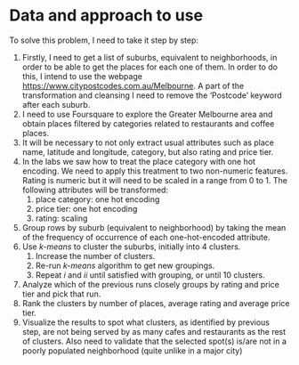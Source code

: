 # Data and approach to use

To solve this problem, I need to take it step by step:
1.	Firstly, I need to get a list of suburbs, equivalent to neighborhoods, in order to be able to get the places for each one of them. In order to do this, I intend to use the webpage https://www.citypostcodes.com.au/Melbourne. A part of the transformation and cleansing I need to remove the ‘Postcode’ keyword after each suburb.
2.	I need to use Foursquare to explore the Greater Melbourne area and obtain places filtered by categories related to restaurants and coffee places.
3.	It will be necessary to not only extract usual attributes such as place name, latitude and longitude, category, but also rating and price tier. 
4.	In the labs we saw how to treat the place category with one hot encoding. We need to apply this treatment to two non-numeric features. Rating is numeric but it will need to be scaled in a range from 0 to 1. The following attributes will be transformed:
    1. place category: one hot encoding
    2. price tier: one hot encoding
    3. rating: scaling
5.	Group rows by suburb (equivalent to neighborhood) by taking the mean of the frequency of occurrence of each one-hot-encoded attribute.
6.	Use *k-means* to cluster the suburbs, initially into 4 clusters.
    1.	Increase the number of clusters.
    2.	Re-run *k-means* algorithm to get new groupings.
    3.	Repeat *i* and *ii* until satisfied with grouping, or until 10 clusters.
7.	Analyze which of the previous runs closely groups by rating and price tier and pick that run.
8.	Rank the clusters by number of places, average rating and average price tier.
9.	Visualize the results to spot what clusters, as identified by previous step, are not being served by as many cafes and restaurants as the rest of clusters. Also need to validate that the selected spot(s) is/are not in a poorly populated neighborhood (quite unlike in a major city)
